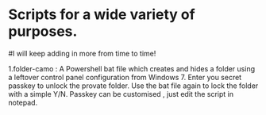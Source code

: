 # Scripts for a wide variety of purposes.

#I will keep adding in more from time to time!

1.folder-camo : A Powershell bat file which creates and hides a folder using a leftover control panel configuration from Windows 7.
                Enter you secret passkey to unlock the provate folder. Use the bat file again to lock the folder with a simple Y/N.
                Passkey can be customised , just edit the script in notepad.
